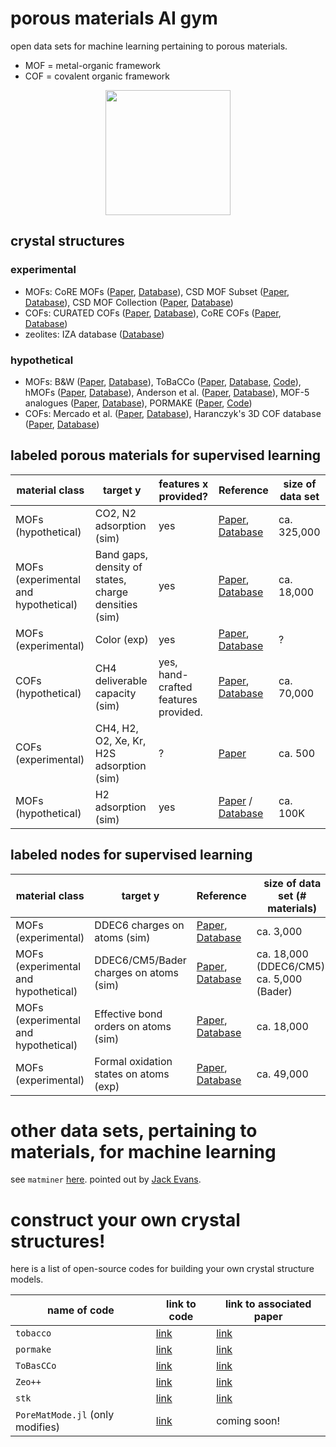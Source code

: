 # porous materials AI gym

open data sets for machine learning pertaining to porous materials.

- MOF = metal-organic framework
- COF = covalent organic framework

<p align="center">
<img width="200px" src="nott300.png"/>
</p>

## crystal structures

### experimental

- MOFs: CoRE MOFs ([Paper](https://doi.org/10.1021/acs.jced.9b00835), [Database](https://zenodo.org/record/3677685)), CSD MOF Subset ([Paper](https://pubs.acs.org/doi/abs/10.1021/acs.chemmater.7b00441), [Database](https://sites.google.com/view/csdmofsubset/home)), CSD MOF Collection ([Paper](https://doi.org/10.1016/j.matt.2021.03.006), [Database](https://www.ccdc.cam.ac.uk/Community/csd-community/csd-mof-collection/))
- COFs: CURATED COFs ([Paper](https://pubs.acs.org/doi/10.1021/acscentsci.9b00619), [Database](https://github.com/danieleongari/CURATED-COFs)), CoRE COFs ([Paper](https://doi.org/10.1016/j.ces.2017.05.004), [Database](https://github.com/core-cof/CoRE-COF-Database))
- zeolites: IZA database ([Database](http://www.iza-structure.org/databases/))

### hypothetical

- MOFs: B&W ([Paper](https://www.nature.com/articles/s41586-019-1798-7), [Database](https://doi.org/10.24435/materialscloud:2018.0016/v3)), ToBaCCo ([Paper](https://pubs.acs.org/doi/abs/10.1021/acs.cgd.7b00848), [Database](https://mof.tech.northwestern.edu/databases), [Code](https://github.com/tobacco-mofs/tobacco_3.0)), hMOFs ([Paper](https://www.nature.com/articles/nchem.1192), [Database](https://mof.tech.northwestern.edu/databases)), Anderson et al. ([Paper](https://chemrxiv.org/articles/preprint/Deep_Learning_Combined_with_IAST_to_Screen_Thermodynamically_Feasible_MOFs_for_Adsorption-Based_Separation_of_Multiple_Binary_Mixtures/14122901/1), [Database](https://osf.io/7dgvy/)), MOF-5 analogues ([Paper](https://doi.org/10.1021/jp401920y), [Database](http://www.nanoporousmaterials.org/databases/)), PORMAKE ([Paper](https://doi.org/10.1021/acsami.1c02471), [Code](https://github.com/Sangwon91/PORMAKE))
- COFs: Mercado et al. ([Paper](https://doi.org/10.1021/acs.chemmater.8b01425), [Database](https://archive.materialscloud.org/record/2018.0003/v1)), Haranczyk's 3D COF database ([Paper](https://pubs.acs.org/doi/10.1021/jp507152j), [Database](http://www.nanoporousmaterials.org/databases/))

## labeled porous materials for supervised learning

| material class                       | target y                                             | features x provided?                 | Reference                                                                                                                    | size of data set |
| ------------------------------------ | ---------------------------------------------------- | ------------------------------------ | ---------------------------------------------------------------------------------------------------------------------------- | ---------------- |
| MOFs (hypothetical)                  | CO2, N2 adsorption (sim)                             | yes                                  | [Paper](https://www.nature.com/articles/s41586-019-1798-7), [Database](https://doi.org/10.24435/materialscloud:2018.0016/v3) | ca. 325,000      |
| MOFs (experimental and hypothetical) | Band gaps, density of states, charge densities (sim) | yes                                  | [Paper](https://doi.org/10.1016/j.matt.2021.02.015), [Database](https://github.com/arosen93/QMOF)                            | ca. 18,000       |
| MOFs (experimental)                  | Color (exp)                                          | yes                                  | [Paper](https://doi.org/10.1039/D0SC05337F), [Database](https://doi.org/10.24435/materialscloud:cc-j6)                       | ?                |
| COFs (hypothetical)                  | CH4 deliverable capacity (sim)                       | yes, hand-crafted features provided. | [Paper](https://doi.org/10.1021/acs.chemmater.8b01425), [Database](https://archive.materialscloud.org/2018.0003/v3)          | ca. 70,000       |
| COFs (experimental)                  | CH4, H2, O2, Xe, Kr, H2S adsorption (sim)            | ?                                    | [Paper](https://doi.org/10.1021/acscentsci.0c00988)                                                                          | ca. 500          |
| MOFs (hypothetical)                  | H2 adsorption (sim)                                  | yes                   | [Paper](https://www.sciencedirect.com/science/article/pii/S2666389921001240#bib70) / [Database](https://datahub.hymarc.org/dataset/computational-prediction-of-hydrogen-storage-capacities-in-mofs) | ca. 100K

## labeled nodes for supervised learning

| material class                       | target y                               | Reference                                                                                                                                                                   | size of data set (# materials)            |
| ------------------------------------ | -------------------------------------- | --------------------------------------------------------------------------------------------------------------------------------------------------------------------------- | ----------------------------------------- |
| MOFs (experimental)                  | DDEC6 charges on atoms (sim)           | [Paper](https://doi.org/10.1021/acs.chemmater.5b03836), [Database](https://zenodo.org/record/3986573#.XzfKiJMzY8N)                                                          | ca. 3,000                                 |
| MOFs (experimental and hypothetical) | DDEC6/CM5/Bader charges on atoms (sim) | [Paper](https://doi.org/10.1016/j.matt.2021.02.015), [Database](https://github.com/arosen93/QMOF)                                                                           | ca. 18,000 (DDEC6/CM5), ca. 5,000 (Bader) |
| MOFs (experimental and hypothetical) | Effective bond orders on atoms (sim)   | [Paper](https://doi.org/10.1016/j.matt.2021.02.015), [Database](https://github.com/arosen93/QMOF)                                                                           | ca. 18,000                                |
| MOFs (experimental)                  | Formal oxidation states on atoms (exp) | [Paper](https://chemrxiv.org/articles/preprint/Using_Collective_Knowledge_to_Assign_Oxidation_States/11604129/1), [Database](https://doi.org/10.24435/materialscloud:dq-ey) | ca. 49,000                                         |

# other data sets, pertaining to materials, for machine learning

see `matminer` [here](https://hackingmaterials.lbl.gov/matminer/dataset_summary.html). pointed out by [Jack Evans](https://twitter.com/jackevansADL/status/1439730395570851841).

# construct your own crystal structures!
here is a list of open-source codes for building your own crystal structure models.

|   name of code  | link to code | link to associated paper |
| -- | -- | -- |
| `tobacco` | [link](https://github.com/tobacco-mofs/tobacco_3.0) | [link](https://pubs.acs.org/doi/abs/10.1021/acs.cgd.7b00848) |
| `pormake` | [link](https://github.com/Sangwon91/PORMAKE) | [link](https://pubs.acs.org/doi/full/10.1021/acsami.1c02471) |
| `ToBasCCo` | [link](https://github.com/peteboyd/tobascco) | [link](https://www.nature.com/articles/s41586-019-1798-7?proof=tNature) |
| `Zeo++` | [link](http://www.zeoplusplus.org/) | [link](https://pubs.acs.org/doi/abs/10.1021/cg500158c) |
| `stk` | [link](https://aip.scitation.org/doi/10.1063/5.0049708) | [link](https://github.com/lukasturcani/stk) |
| `PoreMatMode.jl` (only modifies) | [link](https://github.com/SimonEnsemble/PoreMatMod.jl) | coming soon! |

